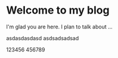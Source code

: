# Welcome to my blog

I'm glad you are here. I plan to talk about ...

asdasdasdasd
asdsadsadsad

123456
456789
